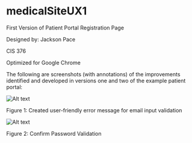 # medicalSiteUX1

First Version of Patient Portal Registration Page

Designed by: Jackson Pace

CIS 376

Optimized for Google Chrome

The following are screenshots (with annotations) of the improvements identified and developed in versions one and two of the example patient portal: 

![Alt text](https://i.imgur.com/U2ZHiqJ.png "Email Error Checking")

Figure 1: Created user-friendly error message for email input validation


![Alt text](https://i.imgur.com/YcWRggt.png "Confirm Password")

Figure 2: Confirm Password Validation
 
